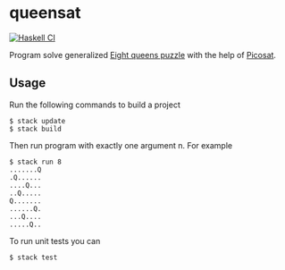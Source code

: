 # queensat 
[![Haskell CI](https://github.com/SmnTin/simple-type-checker/actions/workflows/haskell.yml/badge.svg)](https://github.com/Arrias/queensat/actions)

Program solve generalized [Eight queens puzzle](https://ru.wikipedia.org/wiki/%D0%97%D0%B0%D0%B4%D0%B0%D1%87%D0%B0_%D0%BE_%D0%B2%D0%BE%D1%81%D1%8C%D0%BC%D0%B8_%D1%84%D0%B5%D1%80%D0%B7%D1%8F%D1%85) with the help of [Picosat](https://github.com/sdiehl/haskell-picosat).

## Usage
Run the following commands to build a project
```terminal 
$ stack update
$ stack build
```
Then run program with exactly one argument n. For example
```terminal
$ stack run 8
.......Q
.Q......
....Q...
..Q.....
Q.......
......Q.
...Q....
.....Q..
```
To run unit tests you can 
```
$ stack test 
```